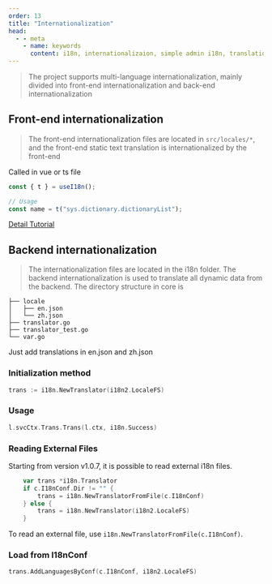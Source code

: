 ```yaml
---
order: 13
title: "Internationalization"
head:
  - - meta
    - name: keywords
      content: i18n, internationalizaion, simple admin i18n, translation
---
```


> The project supports multi-language internationalization, mainly divided into front-end internationalization and back-end internationalization

## Front-end internationalization

> The front-end internationalization files are located in `src/locales/*`, and the front-end static text translation is internationalized by the front-end

Called in vue or ts file

```typescript
const { t } = useI18n();

// Usage
const name = t("sys.dictionary.dictionaryList");
```

[Detail Tutorial](https://doc.vvbin.cn/dep/i18n.html)

## Backend internationalization

> The internationalization files are located in the i18n folder. The backend internationalization is used to translate all dynamic data from the backend. The directory structure in core is

```text
├── locale
│   ├── en.json
│   └── zh.json
├── translator.go
├── translator_test.go
└── var.go

```

Just add translations in en.json and zh.json

### Initialization method

```go
trans := i18n.NewTranslator(i18n2.LocaleFS)
```

### Usage

```go
l.svcCtx.Trans.Trans(l.ctx, i18n.Success)
```

### Reading External Files

Starting from version v1.0.7, it is possible to read external i18n files.

```go
    var trans *i18n.Translator
	if c.I18nConf.Dir != "" {
		trans = i18n.NewTranslatorFromFile(c.I18nConf)
	} else {
		trans = i18n.NewTranslator(i18n2.LocaleFS)
	}
```

To read an external file, use `i18n.NewTranslatorFromFile(c.I18nConf)`.

### Load from I18nConf

```go
trans.AddLanguagesByConf(c.I18nConf, i18n2.LocaleFS)
```